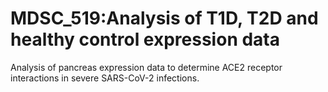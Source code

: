 # MDSC_519:Analysis of T1D, T2D and healthy control expression data

Analysis of pancreas expression data to determine ACE2 receptor interactions in severe SARS-CoV-2 infections. 

